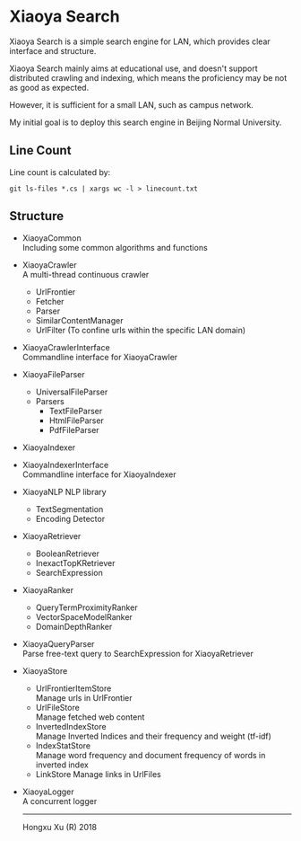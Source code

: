 # Xiaoya Search

Xiaoya Search is a simple search engine for LAN, which provides clear interface and structure.

Xiaoya Search mainly aims at educational use, and doesn't support distributed crawling and indexing, which means the proficiency may be not as good as expected.

However, it is sufficient for a small LAN, such as campus network. 

My initial goal is to deploy this search engine in Beijing Normal University.

## Line Count

Line count is calculated by: 

``` shell
git ls-files *.cs | xargs wc -l > linecount.txt
```

## Structure

- XiaoyaCommon  
  Including some common algorithms and functions
- XiaoyaCrawler  
  A multi-thread continuous crawler
    - UrlFrontier
	- Fetcher
	- Parser
	- SimilarContentManager
	- UrlFilter (To confine urls within the specific LAN domain)
- XiaoyaCrawlerInterface  
  Commandline interface for XiaoyaCrawler
- XiaoyaFileParser
	- UniversalFileParser
	- Parsers
		- TextFileParser
		- HtmlFileParser
		- PdfFileParser
- XiaoyaIndexer
- XiaoyaIndexerInterface  
  Commandline interface for XiaoyaIndexer
- XiaoyaNLP
  NLP library
	- TextSegmentation
	- Encoding Detector
- XiaoyaRetriever
	- BooleanRetriever
	- InexactTopKRetriever
	- SearchExpression
- XiaoyaRanker
	- QueryTermProximityRanker
	- VectorSpaceModelRanker
	- DomainDepthRanker
- XiaoyaQueryParser  
  Parse free-text query to SearchExpression for XiaoyaRetriever
- XiaoyaStore
	- UrlFrontierItemStore  
	  Manage urls in UrlFrontier
	- UrlFileStore  
	  Manage fetched web content
	- InvertedIndexStore  
	  Manage Inverted Indices and their frequency and weight (tf-idf)
	- IndexStatStore  
	  Manage word frequency and document frequency of words in inverted index
	- LinkStore
		Manage links in UrlFiles
- XiaoyaLogger  
  A concurrent logger

  ---

  Hongxu Xu (R) 2018